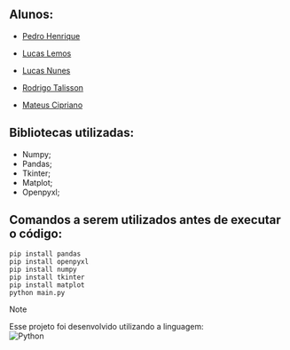 ## Alunos:
- [Pedro Henrique](https://github.com/pedrohenridmg)

- [Lucas Lemos](https://github.com/Lucas-Gomes-Lemos)

- [Lucas Nunes](https://github.com/K1nam)

- [Rodrigo Talisson](https://github.com/KURONO000)

- [Mateus Cipriano](https://github.com/m4ttpizz4)
## Bibliotecas utilizadas:
- Numpy;
- Pandas;
- Tkinter;
- Matplot;
- Openpyxl;

## Comandos a serem utilizados antes de executar o código:
```
pip install pandas
pip install openpyxl
pip install numpy
pip install tkinter
pip install matplot
python main.py
```

> [!NOTE]
> Esse projeto foi desenvolvido utilizando a linguagem: \
> ![Python](https://img.shields.io/badge/Python-3776AB?style=for-the-badge&logo=python&logoColor=yellow)
